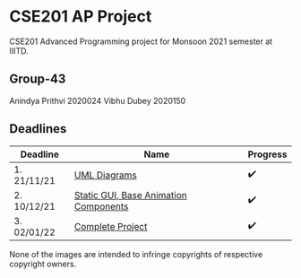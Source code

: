 # CSE201 AP Project
CSE201 Advanced Programming project for Monsoon 2021 semester at IIITD.

## Group-43 
Anindya Prithvi	2020024
Vibhu Dubey		2020150

## Deadlines
| Deadline  | Name | Progress |
| ------------- | ------------- | ------------- |
| 1. 21/11/21 | [UML Diagrams](https://github.com/vibsterD/CSE201-AP-Project/tree/main/UML) | ✔️ |
| 2. 10/12/21 | [Static GUI, Base Animation Components]()  | ✔️ |
| 3. 02/01/22 | [Complete Project]()  | ✔️ |


None of the images are intended to infringe copyrights of respective copyright owners.
